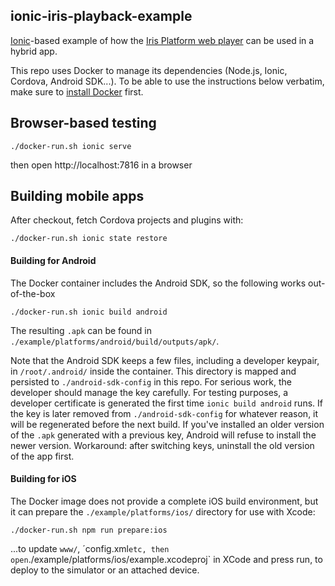ionic-iris-playback-example
---------------------------

[Ionic](https://ionicframework.com/)-based example of how the
[Iris Platform web player](https://irisplatform.io/docs/playback/web-player/)
can be used in a hybrid app.

This repo uses Docker to manage its dependencies
(Node.js, Ionic, Cordova, Android SDK...).
To be able to use the instructions below verbatim, make sure to
[install Docker](https://www.docker.com/products/docker) first.


## Browser-based testing

```
./docker-run.sh ionic serve
```
then open http://localhost:7816 in a browser


## Building mobile apps

After checkout, fetch Cordova projects and plugins with:
```
./docker-run.sh ionic state restore
```

#### Building for Android

The Docker container includes the Android SDK, so the following works out-of-the-box
```
./docker-run.sh ionic build android
```
The resulting `.apk` can be found in `./example/platforms/android/build/outputs/apk/`.

Note that the Android SDK keeps a few files, including a developer keypair,
in `/root/.android/` inside the container. This directory is mapped and persisted
to `./android-sdk-config` in this repo. For serious work, the developer should
manage the key carefully. For testing purposes, a developer certificate is generated
the first time `ionic build android` runs. If the key is later removed from
`./android-sdk-config` for whatever reason, it will be regenerated before the next build.
If you've installed an older version of the `.apk` generated with a previous key,
Android will refuse to install the newer version.
Workaround: after switching keys, uninstall the old version of the app first.


#### Building for iOS

The Docker image does not provide a complete iOS build environment, but it can
prepare the `./example/platforms/ios/` directory for use with Xcode:
```
./docker-run.sh npm run prepare:ios
```
...to update `www/`, ´config.xml` etc, then open `./example/platforms/ios/example.xcodeproj`
in XCode and press run, to deploy to the simulator or an attached device.
